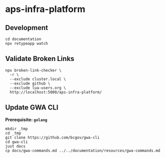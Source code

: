 # aps-infra-platform

## Development

```
cd documentation
npx retypeapp watch
```

## Validate Broken Links

```
npx broken-link-checker \
  -r \
  --exclude cluster.local \
  --exclude github \
  --exclude lua-users.org \
  http://localhost:5000/aps-infra-platform/

```

## Update GWA CLI

**Prerequisite: `golang`**

```
mkdir _tmp
cd _tmp
git clone https://github.com/bcgov/gwa-cli
cd gwa-cli
just docs
cp docs/gwa-commands.md ../../documentation/resources/gwa-commands.md
```
